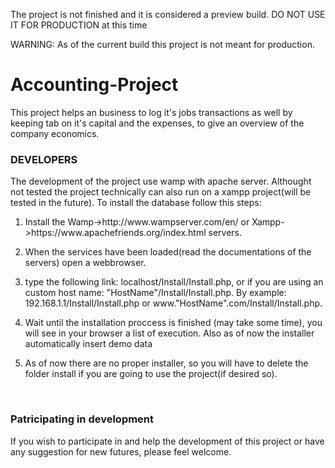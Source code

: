 <p>The project is not finished and it is considered a preview build. DO NOT USE IT FOR PRODUCTION at this time</p>
<p>WARNING: As of the current build this project is not meant for production.</p>
<h1>Accounting-Project</h1>
<p>This project helps an business to log it's jobs transactions as well by keeping tab on it's capital and the expenses, to give an overview of the company economics.</p>

<h3>DEVELOPERS</h3>
<p>The development of the project use wamp with apache server.
Althought not tested the project technically can also run on a xampp project(will be tested in the future).
To install the database follow this steps:</p>
<ol>
  <li><p>Install the Wamp->http://www.wampserver.com/en/ or Xampp->https://www.apachefriends.org/index.html servers.</p></li>
  <li><p>When the services have been loaded(read the documentations of the servers) open a webbrowser.</p></li>
  <li><p>type the following link: localhost/Install/Install.php, or if you are using an custom host name: "HostName"/Install/Install.php. By example: 192.168.1.1/Install/Install.php or www."HostName".com/Install/Install.php.</p></li>
  <li><p>Wait until the installation proccess is finished (may take some time), you will see in your browser a list of execution. Also as of now the installer automatically insert demo data</p></li>
  <li><p>As of now there are no proper installer, so you will have to delete the folder install if you are going to use the project(if desired so).</p></li>
</ol>
<br>
<h3>Patricipating in development</h3>
<p>If you wish to participate in and help the development of this project or have any suggestion for new futures, please feel welcome.</p>
